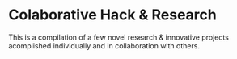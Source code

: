 # Colaborative Hack & Research
This is a compilation of a few novel research &amp; innovative projects acomplished individually and in collaboration with others.

